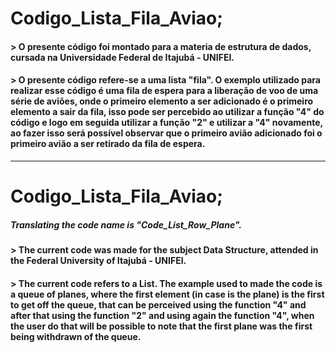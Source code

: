 # Codigo_Lista_Fila_Aviao;

#### > O presente código foi montado para a materia de estrutura de dados, cursada na Universidade Federal de Itajubá - UNIFEI.

#### > O presente código refere-se a uma lista "fila". O exemplo utilizado para realizar esse código é uma fila de espera para a liberação de voo de uma série de aviões, onde o  primeiro elemento a ser adicionado é o primeiro elemento a sair da fila, isso pode ser percebido ao utilizar a função "4" do código e logo em seguida utilizar a função "2" e utilizar a "4" novamente, ao fazer isso será possível observar que o primeiro avião adicionado foi o primeiro avião a ser retirado da fila de espera.  
-----------------------------------------
# Codigo_Lista_Fila_Aviao;
##### Translating the code name is "Code_List_Row_Plane".

#### > The current code was made for the subject Data Structure, attended in the Federal University of Itajubá - UNIFEI.

#### > The current code refers to a List. The example used to made the code is a queue of planes, where the first element (in case is the plane) is the first to get off the queue, that can be perceived using the function "4" and after that using the function "2" and using again the function "4", when the user do that will be possible to note that the first plane was the first being withdrawn of the queue.

